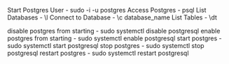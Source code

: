 Start Postgres User - sudo -i -u postgres
Access Postgres - psql
List Databases - \l
Connect to Database - \c database_name
List Tables - \dt

disable postgres from starting - sudo systemctl disable postgresql
enable postgres from starting - sudo systemctl enable postgresql
start postgres - sudo systemctl start postgresql
stop postgres - sudo systemctl stop postgresql
restart postgres - sudo systemctl restart postgresql

